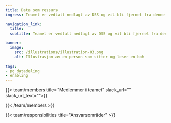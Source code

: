 ```yaml
---
title: Data som ressurs 
ingress: Teamet er vedtatt nedlagt av DSS og vil bli fjernet fra denne oversikten. Dersom du har spørsmål vedrørende dette, ta kontakt med tidligere teamleder Øystein Åsnes
 
navigation_link:
  title: 
  subtitle: Teamet er vedtatt nedlagt av DSS og vil bli fjernet fra denne oversikten. Dersom du har spørsmål vedrørende dette, ta kontakt med tidligere teamleder Øystein Åsnes

banner:
  image:
    src: /illustrations/illustration-03.png
    alt: Illustrasjon av en person som sitter og leser en bok

tags:
- pg_datadeling
- enabling
---
```


{{< team/members title="Medlemmer i teamet" slack_url="" slack_url_text="">}}

{{< /team/members >}}

{{< team/responsibilities title="Ansvarsområder" >}}  
